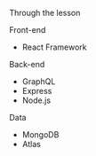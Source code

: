 Through the lesson

Front-end

-   React Framework

Back-end

-   GraphQL
-   Express
-   Node.js

Data

-   MongoDB
-   Atlas
